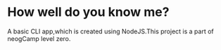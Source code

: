 
# How well do you know me?

A basic CLI app,which is created using NodeJS.This project is a part of neogCamp level zero.
